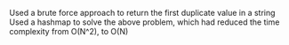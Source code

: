 
Used a brute force approach to return the first duplicate value in a string 
Used a hashmap to solve the above problem, which had reduced the time complexity from O(N^2), to O(N)
